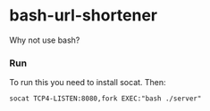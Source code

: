 # bash-url-shortener
Why not use bash?

### Run
To run this you need to install socat. Then:

    socat TCP4-LISTEN:8080,fork EXEC:"bash ./server"
